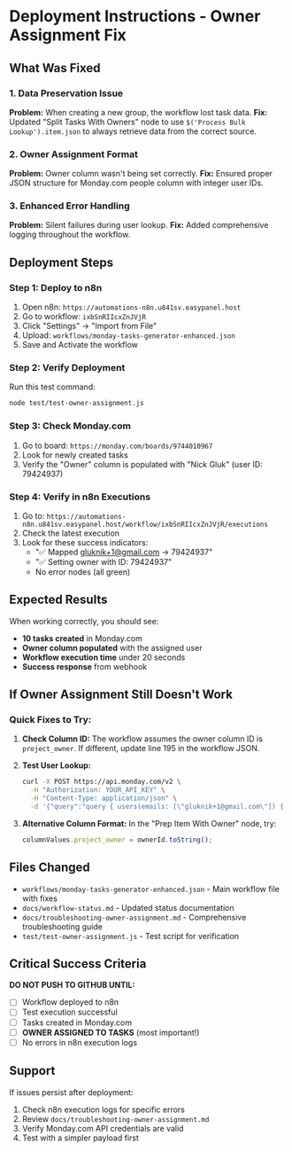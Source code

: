 # Deployment Instructions - Owner Assignment Fix

## What Was Fixed

### 1. Data Preservation Issue
**Problem:** When creating a new group, the workflow lost task data.
**Fix:** Updated "Split Tasks With Owners" node to use `$('Process Bulk Lookup').item.json` to always retrieve data from the correct source.

### 2. Owner Assignment Format
**Problem:** Owner column wasn't being set correctly.
**Fix:** Ensured proper JSON structure for Monday.com people column with integer user IDs.

### 3. Enhanced Error Handling
**Problem:** Silent failures during user lookup.
**Fix:** Added comprehensive logging throughout the workflow.

## Deployment Steps

### Step 1: Deploy to n8n
1. Open n8n: `https://automations-n8n.u841sv.easypanel.host`
2. Go to workflow: `ixbSnRIIcxZnJVjR`
3. Click "Settings" → "Import from File"
4. Upload: `workflows/monday-tasks-generator-enhanced.json`
5. Save and Activate the workflow

### Step 2: Verify Deployment
Run this test command:
```bash
node test/test-owner-assignment.js
```

### Step 3: Check Monday.com
1. Go to board: `https://monday.com/boards/9744010967`
2. Look for newly created tasks
3. Verify the "Owner" column is populated with "Nick Gluk" (user ID: 79424937)

### Step 4: Verify in n8n Executions
1. Go to: `https://automations-n8n.u841sv.easypanel.host/workflow/ixbSnRIIcxZnJVjR/executions`
2. Check the latest execution
3. Look for these success indicators:
   - "✅ Mapped gluknik+1@gmail.com -> 79424937"
   - "✅ Setting owner with ID: 79424937"
   - No error nodes (all green)

## Expected Results

When working correctly, you should see:
- **10 tasks created** in Monday.com
- **Owner column populated** with the assigned user
- **Workflow execution time** under 20 seconds
- **Success response** from webhook

## If Owner Assignment Still Doesn't Work

### Quick Fixes to Try:

1. **Check Column ID:**
   The workflow assumes the owner column ID is `project_owner`. If different, update line 195 in the workflow JSON.

2. **Test User Lookup:**
   ```bash
   curl -X POST https://api.monday.com/v2 \
     -H "Authorization: YOUR_API_KEY" \
     -H "Content-Type: application/json" \
     -d '{"query":"query { users(emails: [\"gluknik+1@gmail.com\"]) { id name email } }"}'
   ```

3. **Alternative Column Format:**
   In the "Prep Item With Owner" node, try:
   ```javascript
   columnValues.project_owner = ownerId.toString();
   ```

## Files Changed

- `workflows/monday-tasks-generator-enhanced.json` - Main workflow file with fixes
- `docs/workflow-status.md` - Updated status documentation
- `docs/troubleshooting-owner-assignment.md` - Comprehensive troubleshooting guide
- `test/test-owner-assignment.js` - Test script for verification

## Critical Success Criteria

**DO NOT PUSH TO GITHUB UNTIL:**
- [ ] Workflow deployed to n8n
- [ ] Test execution successful
- [ ] Tasks created in Monday.com
- [ ] **OWNER ASSIGNED TO TASKS** (most important!)
- [ ] No errors in n8n execution logs

## Support

If issues persist after deployment:
1. Check n8n execution logs for specific errors
2. Review `docs/troubleshooting-owner-assignment.md`
3. Verify Monday.com API credentials are valid
4. Test with a simpler payload first